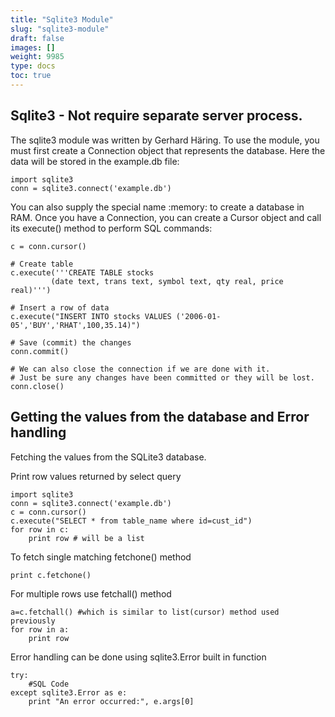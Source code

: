 ```yaml
---
title: "Sqlite3 Module"
slug: "sqlite3-module"
draft: false
images: []
weight: 9985
type: docs
toc: true
---
```


## Sqlite3 - Not require separate server process.
The sqlite3 module was written by Gerhard Häring. To use the module, you must first create a Connection object that represents the database. Here the data will be stored in the example.db file:

    import sqlite3
    conn = sqlite3.connect('example.db')

You can also supply the special name :memory: to create a database in RAM. Once you have a Connection, you can create a Cursor object and call its execute() method to perform SQL commands:

    c = conn.cursor()

    # Create table
    c.execute('''CREATE TABLE stocks
             (date text, trans text, symbol text, qty real, price real)''')

    # Insert a row of data
    c.execute("INSERT INTO stocks VALUES ('2006-01-05','BUY','RHAT',100,35.14)")

    # Save (commit) the changes
    conn.commit()

    # We can also close the connection if we are done with it.
    # Just be sure any changes have been committed or they will be lost.
    conn.close()

## Getting the values from the database and Error handling
Fetching the values from the SQLite3 database.

Print row values returned by select query

    import sqlite3
    conn = sqlite3.connect('example.db')
    c = conn.cursor()
    c.execute("SELECT * from table_name where id=cust_id")
    for row in c:
        print row # will be a list
To fetch single matching fetchone() method

    print c.fetchone()

For multiple rows use fetchall() method

    a=c.fetchall() #which is similar to list(cursor) method used previously
    for row in a:
        print row

Error handling can be done using sqlite3.Error built in function

    try:
        #SQL Code
    except sqlite3.Error as e:
        print "An error occurred:", e.args[0]






